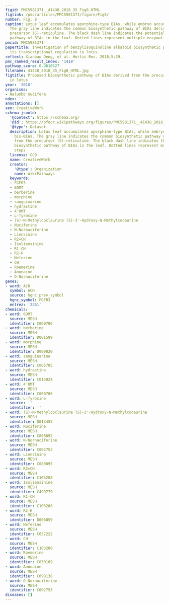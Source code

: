 ```yaml
---
figid: PMC5981371__41438_2018_35_Fig8_HTML
figlink: /pmc/articles/PMC5981371/figure/Fig8/
number: Fig. 8
caption: Lotus leaf accumulates aporphine-type BIAs, while embryo accumulating bis-BIAs.
  The gray line indicates the common biosynthetic pathway of BIAs derived from the
  precursor (S)-reticuline. The black dash line indicates the potential biosynthetic
  pathway of BIAs in the leaf. Dotted lines represent multiple enzymatic steps
pmcid: PMC5981371
papertitle: Investigation of benzylisoquinoline alkaloid biosynthetic pathway and
  its transcriptional regulation in lotus.
reftext: Xianbao Deng, et al. Hortic Res. 2018;5:29.
pmc_ranked_result_index: '1418'
pathway_score: 0.9610527
filename: 41438_2018_35_Fig8_HTML.jpg
figtitle: Proposed biosynthetic pathway of BIAs derived from the precursor (S)-N-methylcoclaurine
  in lotus
year: '2018'
organisms:
- Nelumbo nucifera
ndex: ''
annotations: []
seo: CreativeWork
schema-jsonld:
  '@context': https://schema.org/
  '@id': https://pfocr.wikipathways.org/figures/PMC5981371__41438_2018_35_Fig8_HTML.html
  '@type': Dataset
  description: Lotus leaf accumulates aporphine-type BIAs, while embryo accumulating
    bis-BIAs. The gray line indicates the common biosynthetic pathway of BIAs derived
    from the precursor (S)-reticuline. The black dash line indicates the potential
    biosynthetic pathway of BIAs in the leaf. Dotted lines represent multiple enzymatic
    steps
  license: CC0
  name: CreativeWork
  creator:
    '@type': Organization
    name: WikiPathways
  keywords:
  - FGFR3
  - 6OMT
  - berberine
  - morphine
  - sanguinarine
  - hydrastine
  - 4'OMT
  - L-Tyrosine
  - (S)-N-Methylcoclaurine (S)-3'-Hydroxy-N-Methylcodaurine
  - Nuciferine
  - N-Nornuciferine
  - Liensinine
  - R2=CH
  - Isoliensinine
  - R1-CH
  - R2-H
  - Neferine
  - CH
  - Roemerine
  - Anonaine
  - O-Nornuciferine
genes:
- word: ACH
  symbol: ACH
  source: hgnc_prev_symbol
  hgnc_symbol: FGFR3
  entrez: '2261'
chemicals:
- word: 6OMT
  source: MESH
  identifier: C060706
- word: berberine
  source: MESH
  identifier: D001599
- word: morphine
  source: MESH
  identifier: D009020
- word: sanguinarine
  source: MESH
  identifier: C005705
- word: hydrastine
  source: MESH
  identifier: C013024
- word: 4'OMT
  source: MESH
  identifier: C060706
- word: L-Tyrosine
  source: ''
  identifier: ''
- word: (S)-N-Methylcoclaurine (S)-3'-Hydroxy-N-Methylcodaurine
  source: MESH
  identifier: D013455
- word: Nuciferine
  source: MESH
  identifier: C008692
- word: N-Nornuciferine
  source: MESH
  identifier: C002753
- word: Liensinine
  source: MESH
  identifier: C080095
- word: R2=CH
  source: MESH
  identifier: C103208
- word: Isoliensinine
  source: MESH
  identifier: C499779
- word: R1-CH
  source: MESH
  identifier: C103208
- word: R2-H
  source: MESH
  identifier: D006859
- word: Neferine
  source: MESH
  identifier: C057222
- word: CH
  source: MESH
  identifier: C103208
- word: Roemerine
  source: MESH
  identifier: C030169
- word: Anonaine
  source: MESH
  identifier: C098138
- word: O-Nornuciferine
  source: MESH
  identifier: C002753
diseases: []
---
```

